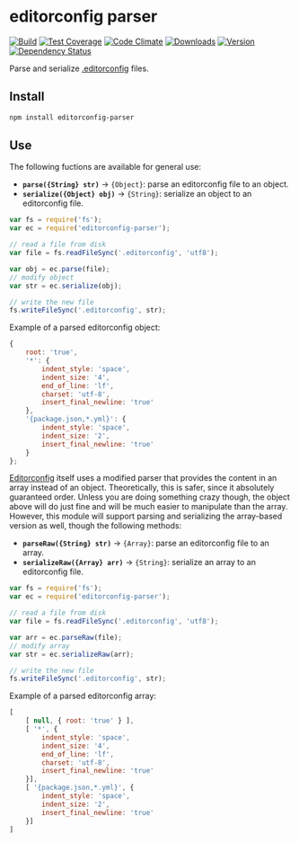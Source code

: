 # editorconfig parser

[![Build][1]][2]
[![Test Coverage][3]][4]
[![Code Climate][5]][6]
[![Downloads][7]][8]
[![Version][9]][8]
[![Dependency Status][10]][11]

[1]: https://travis-ci.org/catdad/editorconfig-parser.svg?branch=master
[2]: https://travis-ci.org/catdad/editorconfig-parser

[3]: https://codeclimate.com/github/catdad/editorconfig-parser/badges/coverage.svg
[4]: https://codeclimate.com/github/catdad/editorconfig-parser/coverage

[5]: https://codeclimate.com/github/catdad/editorconfig-parser/badges/gpa.svg
[6]: https://codeclimate.com/github/catdad/editorconfig-parser

[7]: https://img.shields.io/npm/dm/editorconfig-parser.svg
[8]: https://www.npmjs.com/package/editorconfig-parser
[9]: https://img.shields.io/npm/v/editorconfig-parser.svg

[10]: https://david-dm.org/catdad/editorconfig-parser.svg
[11]: https://david-dm.org/catdad/editorconfig-parser

Parse and serialize [.editorconfig](http://editorconfig.org/) files.

## Install

```bash
npm install editorconfig-parser
```

## Use

The following fuctions are available for general use:

* **`parse({String} str)`** → `{Object}`: parse an editorconfig file to an object.
* **`serialize({Object} obj)`** → `{String}`: serialize an object to an editorconfig file.

```javascript
var fs = require('fs');
var ec = require('editorconfig-parser');

// read a file from disk
var file = fs.readFileSync('.editorconfig', 'utf8');

var obj = ec.parse(file);
// modify object
var str = ec.serialize(obj);

// write the new file
fs.writeFileSync('.editorconfig', str);
```

Example of a parsed editorconfig object:

```javascript
{
    root: 'true',
    '*': {
        indent_style: 'space',
        indent_size: '4',
        end_of_line: 'lf',
        charset: 'utf-8',
        insert_final_newline: 'true'
    },
    '{package.json,*.yml}': {
        indent_style: 'space',
        indent_size: '2',
        insert_final_newline: 'true'
    }
};
```

[Editorconfig](https://github.com/editorconfig/editorconfig-core-js) itself uses a modified parser that provides the content in an array instead of an object. Theoretically, this is safer, since it absolutely guaranteed order. Unless you are doing something crazy though, the object above will do just fine and will be much easier to manipulate than the array. However, this module will support parsing and serializing the array-based version as well, though the following methods:

* **`parseRaw({String} str)`** → `{Array}`: parse an editorconfig file to an array.
* **`serializeRaw({Array} arr)`** → `{String}`: serialize an array to an editorconfig file.

```javascript
var fs = require('fs');
var ec = require('editorconfig-parser');

// read a file from disk
var file = fs.readFileSync('.editorconfig', 'utf8');

var arr = ec.parseRaw(file);
// modify array
var str = ec.serializeRaw(arr);

// write the new file
fs.writeFileSync('.editorconfig', str);
```

Example of a parsed editorconfig array:

```javascript
[ 
    [ null, { root: 'true' } ],
    [ '*', {
        indent_style: 'space',
        indent_size: '4',
        end_of_line: 'lf',
        charset: 'utf-8',
        insert_final_newline: 'true'
    }],
    [ '{package.json,*.yml}', {
        indent_style: 'space',
        indent_size: '2',
        insert_final_newline: 'true'
    }]
]
```
